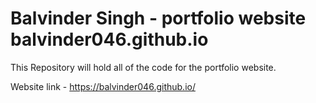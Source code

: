 # Balvinder Singh - portfolio website balvinder046.github.io

This Repository will hold all of the code for the portfolio website.

Website link - https://balvinder046.github.io/
